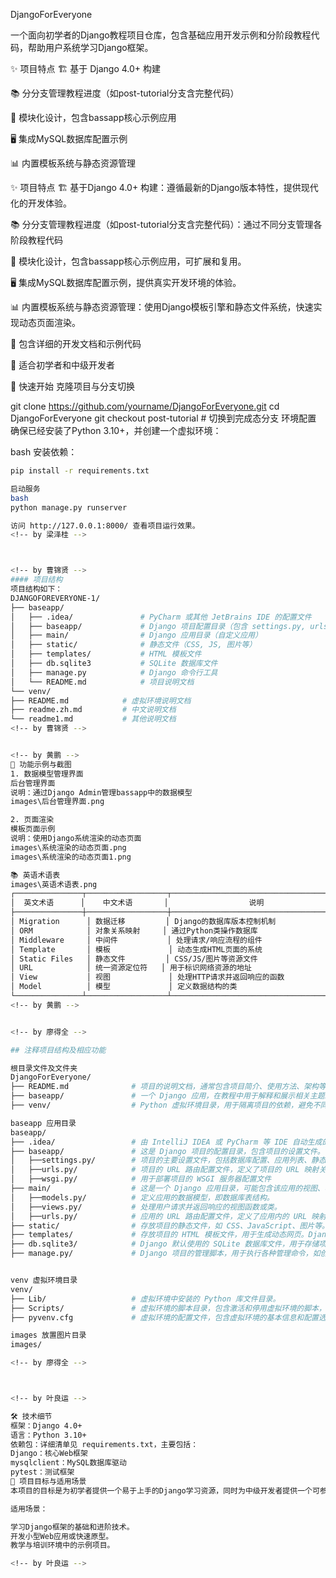 DjangoForEveryone
<!-- by 梁泽桂 -->
一个面向初学者的Django教程项目仓库，包含基础应用开发示例和分阶段教程代码，帮助用户系统学习Django框架。

✨ 项目特点 🏗️ 基于 Django 4.0+ 构建

📚 分分支管理教程进度（如post-tutorial分支含完整代码）

🧩 模块化设计，包含bassapp核心示例应用

🖥️ 集成MySQL数据库配置示例

📊 内置模板系统与静态资源管理

✨ 项目特点 🏗️ 基于Django 4.0+ 构建：遵循最新的Django版本特性，提供现代化的开发体验。

📚 分分支管理教程进度（如post-tutorial分支含完整代码）：通过不同分支管理各阶段教程代码

🧩 模块化设计，包含bassapp核心示例应用，可扩展和复用。

🖥️ 集成MySQL数据库配置示例，提供真实开发环境的体验。

📊 内置模板系统与静态资源管理：使用Django模板引擎和静态文件系统，快速实现动态页面渲染。

📝 包含详细的开发文档和示例代码

🚀 适合初学者和中级开发者

🚀 快速开始 克隆项目与分支切换

git clone https://github.com/yourname/DjangoForEveryone.git
cd DjangoForEveryone
git checkout post-tutorial  # 切换到完成态分支
环境配置
确保已经安装了Python 3.10+，并创建一个虚拟环境：

bash
安装依赖：

```bash
pip install -r requirements.txt

启动服务
bash
python manage.py runserver

访问 http://127.0.0.1:8000/ 查看项目运行效果。
<!-- by 梁泽桂 -->



<!-- by 曹锦贤 -->
#### 项目结构
项目结构如下：
DJANGOFOREVERYONE-1/
├── baseapp/
│   ├── .idea/               # PyCharm 或其他 JetBrains IDE 的配置文件
│   ├── baseapp/             # Django 项目配置目录（包含 settings.py, urls.py 等）
│   ├── main/                # Django 应用目录（自定义应用）
│   ├── static/              # 静态文件（CSS, JS, 图片等）
│   ├── templates/           # HTML 模板文件
│   ├── db.sqlite3           # SQLite 数据库文件
│   ├── manage.py            # Django 命令行工具
│   └── README.md            # 项目说明文档
└── venv/
├── README.md            # 虚拟环境说明文档
├── readme.zh.md         # 中文说明文档
└── readme1.md           # 其他说明文档
<!-- by 曹锦贤 -->


<!-- by 黄鹏 -->
📸 功能示例与截图
1. 数据模型管理界面
后台管理界面
说明：通过Django Admin管理bassapp中的数据模型
images\后台管理界面.png

2. 页面渲染
模板页面示例
说明：使用Django系统渲染的动态页面
images\系统渲染的动态页面.png
images\系统渲染的动态页面1.png

📚 英语术语表
images\英语术语表.png
┌───────────────┬──────────────────┬────────────────────────────────────────────┐
│  英文术语      │    中文术语       │                  说明                      │
├───────────────┼──────────────────┼────────────────────────────────────────────┤
│ Migration      │ 数据迁移         │ Django的数据库版本控制机制                  │
│ ORM            │ 对象关系映射     │ 通过Python类操作数据库                      │
│ Middleware     │ 中间件           │ 处理请求/响应流程的组件                     │
│ Template       │ 模板             │ 动态生成HTML页面的系统                     │
│ Static Files   │ 静态文件         │ CSS/JS/图片等资源文件                      │
│ URL            │ 统一资源定位符   │ 用于标识网络资源的地址                       │
│ View           │ 视图             │ 处理HTTP请求并返回响应的函数                │
│ Model          │ 模型             │ 定义数据结构的类                            │
└───────────────┴──────────────────┴────────────────────────────────────────────┘
<!-- by 黄鹏 -->


<!-- by 廖得全 -->

## 注释项目结构及相应功能

根目录文件及文件夹
DjangoForEveryone/
├── README.md              # 项目的说明文档，通常包含项目简介、使用方法、架构等信息，这里介绍了该项目是用于 JimShapedCoding Django 教程，以及项目的基本架构和查看其他内容的方式。
├── baseapp/               # 一个 Django 应用，在教程中用于解释和展示相关主题。
├── venv/                  # Python 虚拟环境目录，用于隔离项目的依赖，避免不同项目之间的依赖冲突。

baseapp 应用目录
baseapp/
├── .idea/                 # 由 IntelliJ IDEA 或 PyCharm 等 IDE 自动生成的配置文件夹，包含项目的 IDE 特定设置。
├── baseapp/               # 这是 Django 项目的配置目录，包含项目的设置文件。
│   ├──settings.py/        # 项目的主要设置文件，包括数据库配置、应用列表、静态文件路径等。
│   ├──urls.py/            # 项目的 URL 路由配置文件，定义了项目的 URL 映射关系。
│   ├──wsgi.py/            # 用于部署项目的 WSGI 服务器配置文件
├── main/                  # 这是一个 Django 应用目录，可能包含该应用的视图、模型、模板等文件。
│   ├──models.py/          # 定义应用的数据模型，即数据库表结构。
│   ├──views.py/           # 处理用户请求并返回响应的视图函数或类。
│   ├──urls.py/            # 应用的 URL 路由配置文件，定义了应用内的 URL 映射关系。
├── static/                # 存放项目的静态文件，如 CSS、JavaScript、图片等。这些文件在项目中被直接引用，不需要服务器进行处理。
├── templates/             # 存放项目的 HTML 模板文件，用于生成动态网页。Django 通过模板引擎将数据和模板结合，生成最终的 HTML 页面。
├── db.sqlite3/            # Django 默认使用的 SQLite 数据库文件，用于存储项目的数据。
├── manage.py/             # Django 项目的管理脚本，用于执行各种管理命令，如创建应用、运行开发服务器、执行数据库迁移等。


venv 虚拟环境目录
venv/
├── Lib/                   # 虚拟环境中安装的 Python 库文件目录。
├── Scripts/               # 虚拟环境的脚本目录，包含激活和停用虚拟环境的脚本，以及 Python 解释器的快捷方式。
├── pyvenv.cfg             # 虚拟环境的配置文件，包含虚拟环境的基本信息和配置选项。

images 放置图片目录
images/

<!-- by 廖得全 -->



<!-- by 叶良运 -->

🛠️ 技术细节
框架：Django 4.0+
语言：Python 3.10+
依赖包：详细清单见 requirements.txt，主要包括：
Django：核心Web框架
mysqlclient：MySQL数据库驱动
pytest：测试框架
🎯 项目目标与适用场景
本项目的目标是为初学者提供一个易于上手的Django学习资源，同时为中级开发者提供一个可参考的专业项目结构。

适用场景：

学习Django框架的基础和进阶技术。
开发小型Web应用或快速原型。
教学与培训环境中的示例项目。

<!-- by 叶良运 -->
